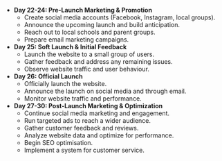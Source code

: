 
- **Day 22-24: Pre-Launch Marketing & Promotion**
    - Create social media accounts (Facebook, Instagram, local groups).
    - Announce the upcoming launch and build anticipation.
    - Reach out to local schools and parent groups.
    - Prepare email marketing campaigns.
- **Day 25: Soft Launch & Initial Feedback**
    - Launch the website to a small group of users.
    - Gather feedback and address any remaining issues.
    - Observe website traffic and user behaviour.
- **Day 26: Official Launch**
    - Officially launch the website.
    - Announce the launch on social media and through email.
    - Monitor website traffic and performance.
- **Day 27-30: Post-Launch Marketing & Optimization**
    - Continue social media marketing and engagement.
    - Run targeted ads to reach a wider audience.
    - Gather customer feedback and reviews.
    - Analyze website data and optimize for performance.
    - Begin SEO optimisation.
    - Implement a system for customer service.